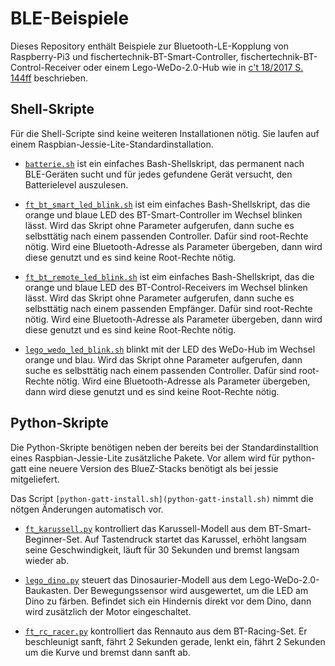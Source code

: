 # BLE-Beispiele

Dieses Repository enthält Beispiele zur Bluetooth-LE-Kopplung von
Raspberry-Pi3 und fischertechnik-BT-Smart-Controller,
fischertechnik-BT-Control-Receiver oder einem Lego-WeDo-2.0-Hub wie in
[c't 18/2017 S. 144ff](https://www.heise.de/ct/ausgabe/2017-18-Spielzeug-Roboter-mit-dem-Raspberry-Pi-steuern-3798159.html) beschrieben.

## Shell-Skripte

Für die Shell-Scripte sind keine weiteren Installationen nötig. Sie
laufen auf einem Raspbian-Jessie-Lite-Standardinstallation.

- [`batterie.sh`](batterie.sh) ist ein einfaches Bash-Shellskript, das
  permanent nach BLE-Geräten sucht und für jedes gefundene Gerät
  versucht, den Batterielevel auszulesen.

- [`ft_bt_smart_led_blink.sh`](ft_bt_smart_led_blink.sh) ist eim
  einfaches Bash-Shellskript, das die orange und blaue LED des
  BT-Smart-Controller im Wechsel blinken lässt. Wird das Skript ohne
  Parameter aufgerufen, dann suche es selbsttätig nach einem passenden
  Controller. Dafür sind root-Rechte nötig. Wird eine
  Bluetooth-Adresse als Parameter übergeben, dann wird diese genutzt
  und es sind keine Root-Rechte nötig.

- [`ft_bt_remote_led_blink.sh`](ft_bt_remote_led_blink.sh) ist eim
  einfaches Bash-Shellskript, das die orange und blaue LED des
  BT-Control-Receivers im Wechsel blinken lässt. Wird das Skript ohne
  Parameter aufgerufen, dann suche es selbsttätig nach einem passenden
  Empfänger. Dafür sind root-Rechte nötig. Wird eine
  Bluetooth-Adresse als Parameter übergeben, dann wird diese genutzt
  und es sind keine Root-Rechte nötig.

- [`lego_wedo_led_blink.sh`](lego_wedo_led_blink.sh) blinkt mit der
  LED des WeDo-Hub im Wechsel orange und blau. Wird das Skript ohne
  Parameter aufgerufen, dann suche es selbsttätig nach einem passenden
  Controller. Dafür sind root-Rechte nötig. Wird eine
  Bluetooth-Adresse als Parameter übergeben, dann wird diese genutzt
  und es sind keine Root-Rechte nötig.

## Python-Skripte

Die Python-Skripte benötigen neben der bereits bei der
Standardinstalltion eines Raspbian-Jessie-Lite zusätzliche Pakete. Vor
allem wird für python-gatt eine neuere Version des BlueZ-Stacks
benötigt als bei jessie mitgeliefert.

Das Script `[python-gatt-install.sh](python-gatt-install.sh)` nimmt
die nötgen Änderungen automatisch vor.

- [`ft_karussell.py`](ft_karussell.py) kontrolliert das
  Karussell-Modell aus dem BT-Smart-Beginner-Set.  Auf Tastendruck
  startet das Karussel, erhöht langsam seine Geschwindigkeit, läuft
  für 30 Sekunden und bremst langsam wieder ab.

- [`lego_dino.py`](lego_dino.py) steuert das Dinosaurier-Modell aus
  dem Lego-WeDo-2.0-Baukasten. Der Bewegungssensor wird ausgewertet,
  um die LED am Dino zu färben. Befindet sich ein Hindernis direkt vor
  dem Dino, dann wird zusätzlich der Motor eingeschaltet.

- [`ft_rc_racer.py`](ft_rc_racer.py) kontrolliert das
  Rennauto aus dem BT-Racing-Set. Er beschleunigt sanft, fährt
  2 Sekunden gerade, lenkt ein, fährt 2 Sekunden um die Kurve und
  bremst dann sanft ab.
